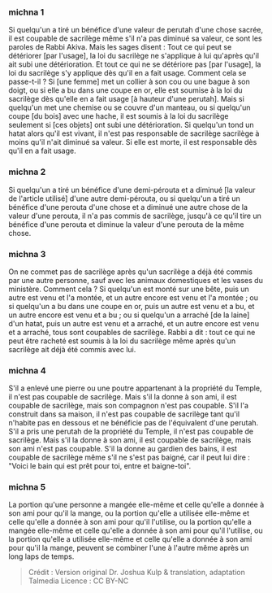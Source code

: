 
### michna 1
Si quelqu'un a tiré un bénéfice d'une valeur de perutah d'une chose sacrée, il est coupable de sacrilège même s'il n'a pas diminué sa valeur, ce sont les paroles de Rabbi Akiva. Mais les sages disent : Tout ce qui peut se détériorer [par l'usage], la loi du sacrilège ne s'applique à lui qu'après qu'il ait subi une détérioration. Et tout ce qui ne se détériore pas [par l'usage], la loi du sacrilège s'y applique dès qu'il en a fait usage. Comment cela se passe-t-il ? Si [une femme] met un collier à son cou ou une bague à son doigt, ou si elle a bu dans une coupe en or, elle est soumise à la loi du sacrilège dès qu'elle en a fait usage [à hauteur d'une perutah]. Mais si quelqu'un met une chemise ou se couvre d'un manteau, ou si quelqu'un coupe [du bois] avec une hache, il est soumis à la loi du sacrilège seulement si [ces objets] ont subi une détérioration. Si quelqu'un tond un hatat alors qu'il est vivant, il n'est pas responsable de sacrilège sacrilège à moins qu'il n'ait diminué sa valeur. Si elle est morte, il est responsable dès qu'il en a fait usage.

### michna 2
Si quelqu'un a tiré un bénéfice d'une demi-pérouta et a diminué [la valeur de l'article utilisé] d'une autre demi-pérouta, ou si quelqu'un a tiré un bénéfice d'une perouta d'une chose et a diminué une autre chose de la valeur d'une perouta, il n'a pas commis de sacrilège, jusqu'à ce qu'il tire un bénéfice d'une perouta et diminue la valeur d'une perouta de la même chose.

### michna 3
On ne commet pas de sacrilège après qu'un sacrilège a déjà été commis par une autre personne, sauf avec les animaux domestiques et les vases du ministère. Comment cela ? Si quelqu'un est monté sur une bête, puis un autre est venu et l'a montée, et un autre encore est venu et l'a montée ; ou si quelqu'un a bu dans une coupe en or, puis un autre est venu et a bu, et un autre encore est venu et a bu ; ou si quelqu'un a arraché [de la laine] d'un hatat, puis un autre est venu et a arraché, et un autre encore est venu et a arraché, tous sont coupables de sacrilège. Rabbi a dit : tout ce qui ne peut être racheté est soumis à la loi du sacrilège même après qu'un sacrilège ait déjà été commis avec lui.

### michna 4
S'il a enlevé une pierre ou une poutre appartenant à la propriété du Temple, il n'est pas coupable de sacrilège. Mais s'il la donne à son ami, il est coupable de sacrilège, mais son compagnon n'est pas coupable. S'il l'a construit dans sa maison, il n'est pas coupable de sacrilège tant qu'il n'habite pas en dessous et ne bénéficie pas de l'équivalent d'une perutah. S'il a pris une perutah de la propriété du Temple, il n'est pas coupable de sacrilège. Mais s'il la donne à son ami, il est coupable de sacrilège, mais son ami n'est pas coupable. S'il la donne au gardien des bains, il est coupable de sacrilège même s'il ne s'est pas baigné, car il peut lui dire : "Voici le bain qui est prêt pour toi, entre et baigne-toi".

### michna 5
La portion qu'une personne a mangée elle-même et celle qu'elle a donnée à son ami pour qu'il la mange, ou la portion qu'elle a utilisée elle-même et celle qu'elle a donnée à son ami pour qu'il l'utilise, ou la portion qu'elle a mangée elle-même et celle qu'elle a donnée à son ami pour qu'il l'utilise, ou la portion qu'elle a utilisée elle-même et celle qu'elle a donnée à son ami pour qu'il la mange, peuvent se combiner l'une à l'autre même après un long laps de temps.

>Crédit : Version original Dr. Joshua Kulp & translation, adaptation Talmedia
>Licence : CC BY-NC